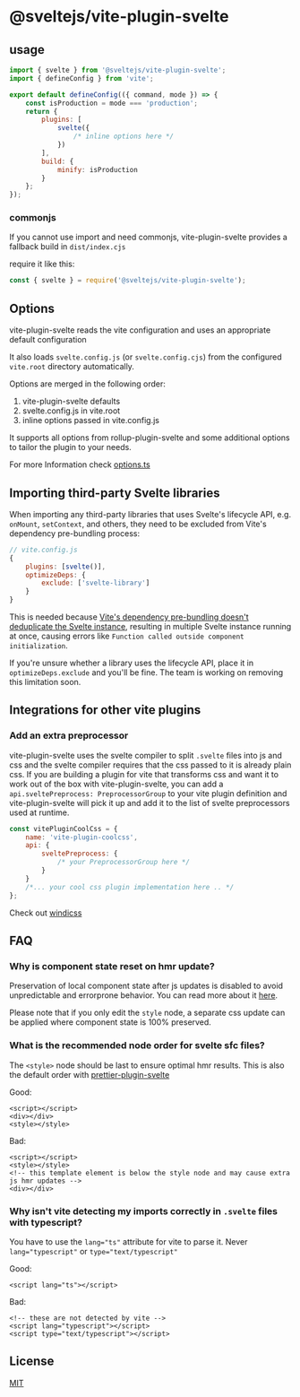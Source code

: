 # @sveltejs/vite-plugin-svelte

## usage

```js
import { svelte } from '@sveltejs/vite-plugin-svelte';
import { defineConfig } from 'vite';

export default defineConfig(({ command, mode }) => {
	const isProduction = mode === 'production';
	return {
		plugins: [
			svelte({
				/* inline options here */
			})
		],
		build: {
			minify: isProduction
		}
	};
});
```

### commonjs

If you cannot use import and need commonjs, vite-plugin-svelte provides a fallback build in `dist/index.cjs`

require it like this:

```js
const { svelte } = require('@sveltejs/vite-plugin-svelte');
```

## Options

vite-plugin-svelte reads the vite configuration and uses an appropriate default configuration

It also loads `svelte.config.js` (or `svelte.config.cjs`) from the configured `vite.root` directory automatically.

Options are merged in the following order:

1. vite-plugin-svelte defaults
2. svelte.config.js in vite.root
3. inline options passed in vite.config.js

It supports all options from rollup-plugin-svelte and some additional options to tailor the plugin to your needs.

For more Information check [options.ts](src/utils/options.ts)

## Importing third-party Svelte libraries

When importing any third-party libraries that uses Svelte's lifecycle API, e.g. `onMount`, `setContext`, and others, they need to be excluded from Vite's dependency pre-bundling process:

<!-- eslint-skip -->

```js
// vite.config.js
{
	plugins: [svelte()],
	optimizeDeps: {
		exclude: ['svelte-library']
	}
}
```

This is needed because [Vite's dependency pre-bundling doesn't deduplicate the Svelte instance](https://github.com/vitejs/vite/issues/3910), resulting in multiple Svelte instance running at once, causing errors like `Function called outside component initialization`.

If you're unsure whether a library uses the lifecycle API, place it in `optimizeDeps.exclude` and you'll be fine. The team is working on removing this limitation soon.

## Integrations for other vite plugins

### Add an extra preprocessor

vite-plugin-svelte uses the svelte compiler to split `.svelte` files into js and css and the svelte compiler requires that the css passed to it is already plain css.
If you are building a plugin for vite that transforms css and want it to work out of the box with vite-plugin-svelte, you can add a `api.sveltePreprocess: PreprocessorGroup` to your vite plugin definition and vite-plugin-svelte will pick it up and add it to the list of svelte preprocessors used at runtime.

```js
const vitePluginCoolCss = {
	name: 'vite-plugin-coolcss',
	api: {
		sveltePreprocess: {
			/* your PreprocessorGroup here */
		}
	}
	/*... your cool css plugin implementation here .. */
};
```

Check out [windicss](https://github.com/windicss/vite-plugin-windicss/blob/517eca0cebc879d931c6578a08accadfb112157c/packages/vite-plugin-windicss/src/index.ts#L167)

## FAQ

### Why is component state reset on hmr update?

Preservation of local component state after js updates is disabled to avoid unpredictable and errorprone behavior. You can read more about it [here](https://github.com/rixo/svelte-hmr#preservation-of-local-state).

Please note that if you only edit the `style` node, a separate css update can be applied where component state is 100% preserved.

### What is the recommended node order for svelte sfc files?

The `<style>` node should be last to ensure optimal hmr results.
This is also the default order with [prettier-plugin-svelte](https://github.com/sveltejs/prettier-plugin-svelte)

Good:

```sveltehtml
<script></script>
<div></div>
<style></style>
```

Bad:

```sveltehtml
<script></script>
<style></style>
<!-- this template element is below the style node and may cause extra js hmr updates -->
<div></div>
```

### Why isn't vite detecting my imports correctly in `.svelte` files with typescript?

You have to use the `lang="ts"` attribute for vite to parse it. Never `lang="typescript"` or `type="text/typescript"`

Good:

```sveltehtml
<script lang="ts"></script>
```

Bad:

```sveltehtml
<!-- these are not detected by vite -->
<script lang="typescript"></script>
<script type="text/typescript"></script>
```

## License

[MIT](./LICENSE)
